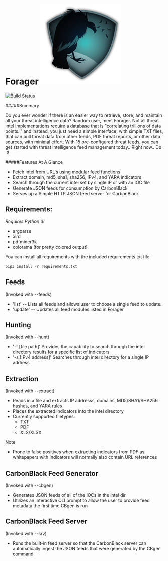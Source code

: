 Forager  ![alt tag](img/Forager.png)
=======

[![Build Status](https://travis-ci.org/byt3smith/Forager.svg?branch=master)](https://travis-ci.org/byt3smith/Forager)

#####Summary

  Do you ever wonder if there is an easier way to retrieve, store, and maintain all your threat intelligence data? Random user, meet Forager. Not all threat intel implementations require a database that is "correlating trillions of data points.." and instead, you just need a simple interface, with simple TXT files, that can pull threat data from other feeds, PDF threat reports, or other data sources, with minimal effort. With 15 pre-configured threat feeds, you can get started with threat intelligence feed management today.. Right now.. Do it!

#####Features At A Glance

* Fetch intel from URL's using modular feed functions
* Extract domain, md5, sha1, sha256, IPv4, and YARA indicators
* Search through the current intel set by single IP or with an IOC file
* Generate JSON feeds for consumption by CarbonBlack
* Serves up a Simple HTTP JSON feed server for CarbonBlack

Requirements:
-------
*Requires Python 3!*
* argparse
* xlrd
* pdfminer3k
* colorama (for pretty colored output)

You can install all requirements with the included requirements.txt file
```
pip3 install -r requirements.txt
```

Feeds
--------

(Invoked with --feeds)

* 'list' -- Lists all feeds and allows user to choose a single feed to update.
* 'update' -- Updates all feed modules listed in Forager

Hunting
---------

(Invoked with --hunt)

* '-f [file path]' Provides the capability to search through the intel directory results for a specific list of indicators
* '-s [IPv4 address]' Searches through intel directory for a single IP address

Extraction
----------

(Invoked with --extract)

* Reads in a file and extracts IP addresss, domains, MD5/SHA1/SHA256 hashes, and YARA rules
* Places the extracted indicators into the intel directory
* Currently supported filetypes:
  * TXT
  * PDF
  * XLS/XLSX

Note:

* Prone to false positives when extracting indicators from PDF as whitepapers with indicators will normally also contain URL references

CarbonBlack Feed Generator
-----------------

(Invoked with --cbgen)

* Generates JSON feeds of all of the IOCs in the intel dir
* Utilizes an interactive CLI prompt to allow the user to provide feed metadata the first time CBgen is run

CarbonBlack Feed Server
----------------

(Invoked with --srv)

* Runs the built-in feed server so that the CarbonBlack server can automatically ingest the JSON feeds that were generated by the CBgen command
